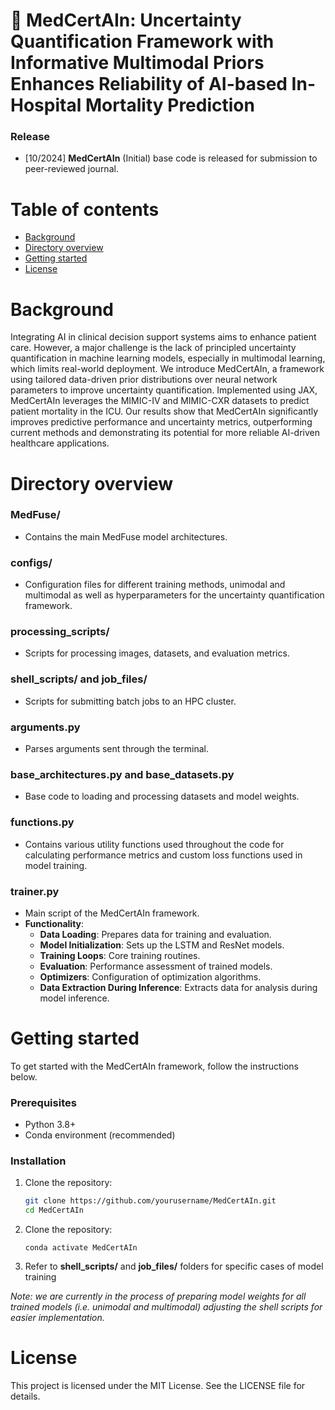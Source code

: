 # 🩻 MedCertAIn: Uncertainty Quantification Framework with Informative Multimodal Priors Enhances Reliability of AI-based In-Hospital Mortality Prediction

### Release

- [10/2024] **MedCertAIn** (Initial) base code is released for submission to peer-reviewed journal.

Table of contents
=================

  * [Background](#Background)
  * [Directory overview](#Directory-overview)
  * [Getting started](#Getting-started)
  * [License](#License)


Background
============
Integrating AI in clinical decision support systems aims to enhance patient care. However, a major challenge is the lack of principled uncertainty quantification in machine learning models, especially in multimodal learning, which limits real-world deployment. We introduce MedCertAIn, a framework using tailored data-driven prior distributions over neural network parameters to improve uncertainty quantification. Implemented using JAX, MedCertAIn leverages the MIMIC-IV and MIMIC-CXR datasets to predict patient mortality in the ICU. Our results show that MedCertAIn significantly improves predictive performance and uncertainty metrics, outperforming current methods and demonstrating its potential for more reliable AI-driven healthcare applications.

Directory overview
====================================

### MedFuse/
- Contains the main MedFuse model architectures.

### configs/
- Configuration files for different training methods, unimodal and multimodal as well as hyperparameters for the uncertainty quantification framework.

### processing_scripts/
- Scripts for processing images, datasets, and evaluation metrics.

### shell_scripts/ and job_files/
- Scripts for submitting batch jobs to an HPC cluster.

### arguments.py
- Parses arguments sent through the terminal.

### base_architectures.py and base_datasets.py
- Base code to loading and processing datasets and model weights.

### functions.py
- Contains various utility functions used throughout the code for calculating performance metrics and custom loss functions used in model training.

### trainer.py
- Main script of the MedCertAIn framework.
- **Functionality**:
  - **Data Loading**: Prepares data for training and evaluation.
  - **Model Initialization**: Sets up the LSTM and ResNet models.
  - **Training Loops**: Core training routines.
  - **Evaluation**: Performance assessment of trained models.
  - **Optimizers**: Configuration of optimization algorithms.
  - **Data Extraction During Inference**: Extracts data for analysis during model inference.

Getting started
====================================

To get started with the MedCertAIn framework, follow the instructions below.

### Prerequisites

- Python 3.8+
- Conda environment (recommended)

### Installation

1. Clone the repository:
   ```sh
   git clone https://github.com/yourusername/MedCertAIn.git
   cd MedCertAIn

2. Clone the repository:

    ```conda env create -f environment.yml
    conda activate MedCertAIn

3. Refer to **shell_scripts/** and **job_files/** folders for specific cases of model training

*Note: we are currently in the process of preparing model weights for all trained models (i.e. unimodal and multimodal) adjusting the shell scripts for easier implementation.*


License
====================================
This project is licensed under the MIT License. See the LICENSE file for details.